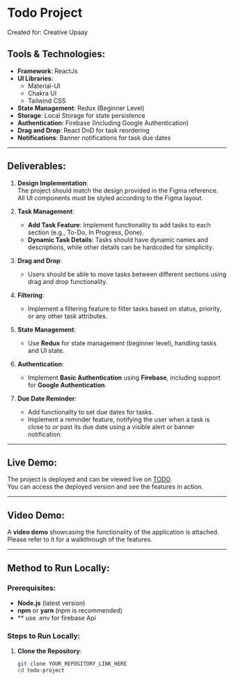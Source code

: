 # Todo Project

 Created for: Creative Upaay


## Tools & Technologies:

- **Framework**: ReactJs
- **UI Libraries**:
  - Material-UI
  - Chakra UI
  - Tailwind CSS
- **State Management**: Redux (Beginner Level)
- **Storage**: Local Storage for state persistence
- **Authentication**: Firebase (Including Google Authentication)
- **Drag and Drop**: React DnD for task reordering
- **Notifications**: Banner notifications for task due dates

---

## Deliverables:

1. **Design Implementation**:  
   The project should match the design provided in the Figma reference. All UI components must be styled according to the Figma layout.

2. **Task Management**:
   - **Add Task Feature**: Implement functionality to add tasks to each section (e.g., To-Do, In Progress, Done).
   - **Dynamic Task Details**: Tasks should have dynamic names and descriptions, while other details can be hardcoded for simplicity.
   
3. **Drag and Drop**:
   - Users should be able to move tasks between different sections using drag and drop functionality.

4. **Filtering**:
   - Implement a filtering feature to filter tasks based on status, priority, or any other task attributes.

5. **State Management**:
   - Use **Redux** for state management (beginner level), handling tasks and UI state.

6. **Authentication**:
   - Implement **Basic Authentication** using **Firebase**, including support for **Google Authentication**.

7. **Due Date Reminder**:
   - Add functionality to set due dates for tasks.
   - Implement a reminder feature, notifying the user when a task is close to or past its due date using a visible alert or banner notification.

---

## Live Demo:

The project is deployed and can be viewed live on [TODO](https://todocreativeupaay.netlify.app/).  
You can access the deployed version and see the features in action.

---

## Video Demo:

A **video demo** showcasing the functionality of the application is attached. Please refer to it for a walkthrough of the features.

---

## Method to Run Locally:

### Prerequisites:
- **Node.js** (latest version)
- **npm** or **yarn** (npm is recommended)
- ** use .env for firebase Api

### Steps to Run Locally:

1. **Clone the Repository**:

   ```bash
   git clone YOUR_REPOSITORY_LINK_HERE
   cd todo-project
